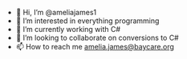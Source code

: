 - 👋 Hi, I’m @ameliajames1
- 👀 I’m interested in everything programming
- 🌱 I’m currently working with C#
- 💞️ I’m looking to collaborate on conversions to C#
- 📫 How to reach me amelia.james@baycare.org 

<!---
ameliajames1/ameliajames1 is a ✨ special ✨ repository because its `README.md` (this file) appears on your GitHub profile.
You can click the Preview link to take a look at your changes.
--->
